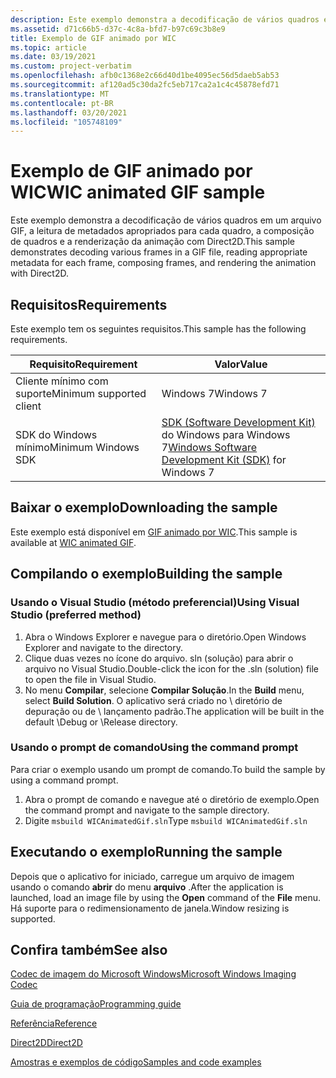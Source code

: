 ```yaml
---
description: Este exemplo demonstra a decodificação de vários quadros em um arquivo GIF, a leitura de metadados apropriados para cada quadro, a composição de quadros e a renderização da animação com Direct2D.
ms.assetid: d71c66b5-d37c-4c8a-bfd7-b97c69c3b8e9
title: Exemplo de GIF animado por WIC
ms.topic: article
ms.date: 03/19/2021
ms.custom: project-verbatim
ms.openlocfilehash: afb0c1368e2c66d40d1be4095ec56d5daeb5ab53
ms.sourcegitcommit: af120ad5c30da2fc5eb717ca2a1c4c45878efd71
ms.translationtype: MT
ms.contentlocale: pt-BR
ms.lasthandoff: 03/20/2021
ms.locfileid: "105748109"
---
```

# <a name="wic-animated-gif-sample"></a><span data-ttu-id="ccf41-103">Exemplo de GIF animado por WIC</span><span class="sxs-lookup"><span data-stu-id="ccf41-103">WIC animated GIF sample</span></span>

<span data-ttu-id="ccf41-104">Este exemplo demonstra a decodificação de vários quadros em um arquivo GIF, a leitura de metadados apropriados para cada quadro, a composição de quadros e a renderização da animação com Direct2D.</span><span class="sxs-lookup"><span data-stu-id="ccf41-104">This sample demonstrates decoding various frames in a GIF file, reading appropriate metadata for each frame, composing frames, and rendering the animation with Direct2D.</span></span>

## <a name="requirements"></a><span data-ttu-id="ccf41-105">Requisitos</span><span class="sxs-lookup"><span data-stu-id="ccf41-105">Requirements</span></span>

<span data-ttu-id="ccf41-106">Este exemplo tem os seguintes requisitos.</span><span class="sxs-lookup"><span data-stu-id="ccf41-106">This sample has the following requirements.</span></span>

| <span data-ttu-id="ccf41-107">Requisito</span><span class="sxs-lookup"><span data-stu-id="ccf41-107">Requirement</span></span> | <span data-ttu-id="ccf41-108">Valor</span><span class="sxs-lookup"><span data-stu-id="ccf41-108">Value</span></span> |
|-|-|
| <span data-ttu-id="ccf41-109">Cliente mínimo com suporte</span><span class="sxs-lookup"><span data-stu-id="ccf41-109">Minimum supported client</span></span> | <span data-ttu-id="ccf41-110">Windows 7</span><span class="sxs-lookup"><span data-stu-id="ccf41-110">Windows 7</span></span> |
| <span data-ttu-id="ccf41-111">SDK do Windows mínimo</span><span class="sxs-lookup"><span data-stu-id="ccf41-111">Minimum Windows SDK</span></span> | <span data-ttu-id="ccf41-112">[SDK (Software Development Kit)](https://msdn.microsoft.com/windowsvista/bb980924.aspx) do Windows para Windows 7</span><span class="sxs-lookup"><span data-stu-id="ccf41-112">[Windows Software Development Kit (SDK)](https://msdn.microsoft.com/windowsvista/bb980924.aspx) for Windows 7</span></span> |

## <a name="downloading-the-sample"></a><span data-ttu-id="ccf41-113">Baixar o exemplo</span><span class="sxs-lookup"><span data-stu-id="ccf41-113">Downloading the sample</span></span>

<span data-ttu-id="ccf41-114">Este exemplo está disponível em [GIF animado por WIC](https://github.com/microsoft/Windows-classic-samples/tree/master/Samples/Win7Samples/multimedia/wic/wicanimatedgif).</span><span class="sxs-lookup"><span data-stu-id="ccf41-114">This sample is available at [WIC animated GIF](https://github.com/microsoft/Windows-classic-samples/tree/master/Samples/Win7Samples/multimedia/wic/wicanimatedgif).</span></span>

## <a name="building-the-sample"></a><span data-ttu-id="ccf41-115">Compilando o exemplo</span><span class="sxs-lookup"><span data-stu-id="ccf41-115">Building the sample</span></span>

### <a name="using-visual-studio-preferred-method"></a><span data-ttu-id="ccf41-116">Usando o Visual Studio (método preferencial)</span><span class="sxs-lookup"><span data-stu-id="ccf41-116">Using Visual Studio (preferred method)</span></span>

1. <span data-ttu-id="ccf41-117">Abra o Windows Explorer e navegue para o diretório.</span><span class="sxs-lookup"><span data-stu-id="ccf41-117">Open Windows Explorer and navigate to the directory.</span></span>
2. <span data-ttu-id="ccf41-118">Clique duas vezes no ícone do arquivo. sln (solução) para abrir o arquivo no Visual Studio.</span><span class="sxs-lookup"><span data-stu-id="ccf41-118">Double-click the icon for the .sln (solution) file to open the file in Visual Studio.</span></span>
3. <span data-ttu-id="ccf41-119">No menu **Compilar**, selecione **Compilar Solução**.</span><span class="sxs-lookup"><span data-stu-id="ccf41-119">In the **Build** menu, select **Build Solution**.</span></span> <span data-ttu-id="ccf41-120">O aplicativo será criado no \\ diretório de depuração ou de \\ lançamento padrão.</span><span class="sxs-lookup"><span data-stu-id="ccf41-120">The application will be built in the default \\Debug or \\Release directory.</span></span>

### <a name="using-the-command-prompt"></a><span data-ttu-id="ccf41-121">Usando o prompt de comando</span><span class="sxs-lookup"><span data-stu-id="ccf41-121">Using the command prompt</span></span>

<span data-ttu-id="ccf41-122">Para criar o exemplo usando um prompt de comando.</span><span class="sxs-lookup"><span data-stu-id="ccf41-122">To build the sample by using a command prompt.</span></span>

1. <span data-ttu-id="ccf41-123">Abra o prompt de comando e navegue até o diretório de exemplo.</span><span class="sxs-lookup"><span data-stu-id="ccf41-123">Open the command prompt and navigate to the sample directory.</span></span>
2. <span data-ttu-id="ccf41-124">Digite `msbuild WICAnimatedGif.sln`</span><span class="sxs-lookup"><span data-stu-id="ccf41-124">Type `msbuild WICAnimatedGif.sln`</span></span>

## <a name="running-the-sample"></a><span data-ttu-id="ccf41-125">Executando o exemplo</span><span class="sxs-lookup"><span data-stu-id="ccf41-125">Running the sample</span></span>

<span data-ttu-id="ccf41-126">Depois que o aplicativo for iniciado, carregue um arquivo de imagem usando o comando **abrir** do menu **arquivo** .</span><span class="sxs-lookup"><span data-stu-id="ccf41-126">After the application is launched, load an image file by using the **Open** command of the **File** menu.</span></span> <span data-ttu-id="ccf41-127">Há suporte para o redimensionamento de janela.</span><span class="sxs-lookup"><span data-stu-id="ccf41-127">Window resizing is supported.</span></span>

## <a name="see-also"></a><span data-ttu-id="ccf41-128">Confira também</span><span class="sxs-lookup"><span data-stu-id="ccf41-128">See also</span></span>

[<span data-ttu-id="ccf41-129">Codec de imagem do Microsoft Windows</span><span class="sxs-lookup"><span data-stu-id="ccf41-129">Microsoft Windows Imaging Codec</span></span>](-wic-lh.md)

[<span data-ttu-id="ccf41-130">Guia de programação</span><span class="sxs-lookup"><span data-stu-id="ccf41-130">Programming guide</span></span>](-wic-programming-guide.md)

[<span data-ttu-id="ccf41-131">Referência</span><span class="sxs-lookup"><span data-stu-id="ccf41-131">Reference</span></span>](-wic-codec-reference.md)

[<span data-ttu-id="ccf41-132">Direct2D</span><span class="sxs-lookup"><span data-stu-id="ccf41-132">Direct2D</span></span>](../direct2d/direct2d-portal.md)

[<span data-ttu-id="ccf41-133">Amostras e exemplos de código</span><span class="sxs-lookup"><span data-stu-id="ccf41-133">Samples and code examples</span></span>](-wic-samples.md)
